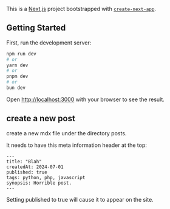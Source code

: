 This is a [Next.js](https://nextjs.org) project bootstrapped with [`create-next-app`](https://nextjs.org/docs/app/api-reference/cli/create-next-app).

## Getting Started

First, run the development server:

```bash
npm run dev
# or
yarn dev
# or
pnpm dev
# or
bun dev
```

Open [http://localhost:3000](http://localhost:3000) with your browser to see the result.

## create a new post

create a new mdx file under the directory posts. 

It needs to have this meta information header at the top:

```
---
title: "Blah"
createdAt: 2024-07-01
published: true
tags: python, php, javascript
synopsis: Horrible post.
---
```

Setting published to true will cause it to appear on the site.
